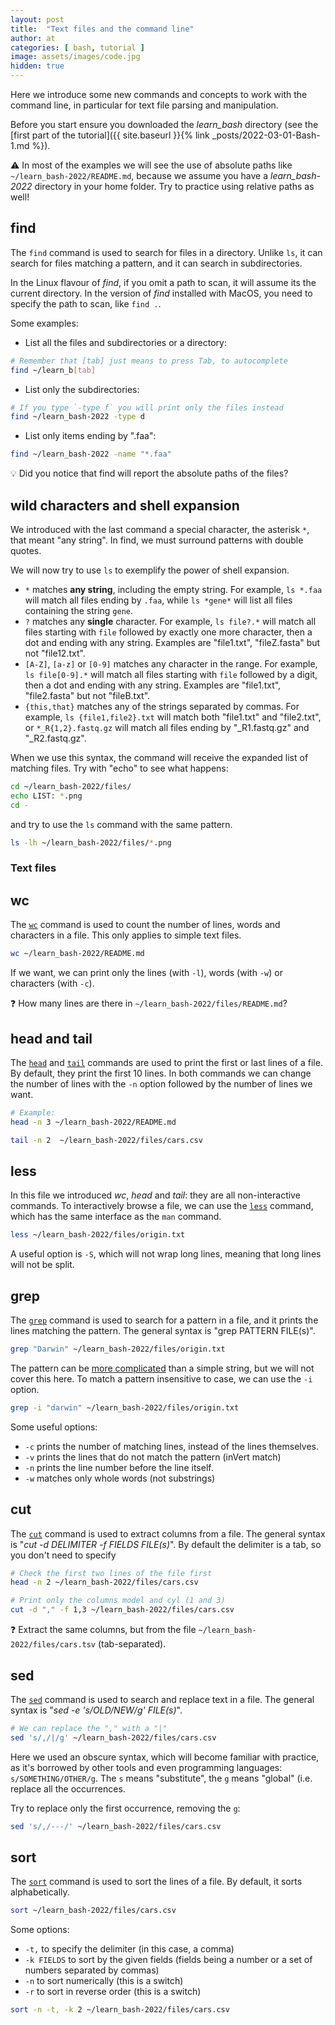 ```yaml
---
layout: post
title:  "Text files and the command line"
author: at
categories: [ bash, tutorial ]
image: assets/images/code.jpg
hidden: true
---
```


Here we introduce some new commands and concepts to work with the command line, in particular
for text file parsing and manipulation.

Before you start ensure you downloaded the *learn_bash* directory (see the [first part of the tutorial]({{ site.baseurl }}{% link _posts/2022-03-01-Bash-1.md %}).

:warning: In most of the examples we will see the use of absolute paths like `~/learn_bash-2022/README.md`, because we assume you 
have a *learn_bash-2022* directory in your home folder. Try to practice using relative paths as well!


## find

The `find` command is used to search for files in a directory. Unlike `ls`, it can search for files
matching a pattern, and it can search in subdirectories.

In the Linux flavour of *find*, if you omit a path to scan, it will assume its the current directory. In the version of *find*
installed with MacOS, you need to specify the path to scan, like `find .`.

Some examples:

* List all the files and subdirectories or a directory:

```bash
# Remember that [tab] just means to press Tab, to autocomplete
find ~/learn_b[tab]
```

* List only the subdirectories:

```bash
# If you type `-type f` you will print only the files instead
find ~/learn_bash-2022 -type d
```

* List only items ending by ".faa":

```bash
find ~/learn_bash-2022 -name "*.faa"
```

:bulb: Did you notice that find will report the absolute paths of the files? 

## wild characters and shell expansion

We introduced with the last command a special character, the asterisk `*`, that meant "any string". 
In find, we must surround patterns with double quotes.

We will now try to use `ls` to exemplify the power of shell expansion.

* `*` matches **any string**, including the empty string. For example, `ls *.faa` will match all files ending by `.faa`, while `ls *gene*` will list all files containing the string `gene`.
* `?` matches any **single** character. For example, `ls file?.*` will match all files starting with `file` followed by exactly one more character, then a dot and ending with any string. Examples are "file1.txt", "fileZ.fasta" but not "file12.txt".
* `[A-Z]`, `[a-z]` or `[0-9]` matches any character in the range. For example, `ls file[0-9].*` will match all files starting with `file` followed by a digit, then a dot and ending with any string. Examples are "file1.txt", "file2.fasta" but not "fileB.txt".
* `{this,that}` matches any of the strings separated by commas. For example, `ls {file1,file2}.txt` will match both "file1.txt" and "file2.txt", or `*_R{1,2}.fastq.gz` will match all files ending by "_R1.fastq.gz" and "_R2.fastq.gz".

When we use this syntax, the command will receive the expanded list of matching files. Try with "echo" to see what happens:

```bash
cd ~/learn_bash-2022/files/
echo LIST: *.png
cd -
```

and try to use the `ls` command with the same pattern.

```bash
ls -lh ~/learn_bash-2022/files/*.png
```

### Text files

## wc

The [`wc`](https://manpages.org/wc) command is used to count the number of lines, words and characters in a file. This only applies to simple text files.

```bash
wc ~/learn_bash-2022/README.md
```

If we want, we can print only the lines (with `-l`), words (with `-w`) or characters (with `-c`). 

:question: How many lines are there in  `~/learn_bash-2022/files/README.md`?

## head and tail

The [`head`](https://manpages.org/head) and [`tail`](https://manpages.org/tail) commands are used to print the first or last lines of a file. By default, they print the first 10 lines.
In both commands we can change the number of lines with the `-n` option followed by the number of lines we want.

```bash
# Example:
head -n 3 ~/learn_bash-2022/README.md

tail -n 2  ~/learn_bash-2022/files/cars.csv 
```

## less

In this file we introduced *wc*, *head* and *tail*: they are all non-interactive commands. To interactively browse a file, we can use the [`less`](https://manpages.org/less) command, which has the same interface as the `man` command.

```bash
less ~/learn_bash-2022/files/origin.txt 
```

A useful option is `-S`, which will not wrap long lines, meaning that long lines will not be split.

## grep

The [`grep`](https://manpages.org/grep) command is used to search for a pattern in a file, and it prints the lines matching the pattern.
The general syntax is "grep PATTERN FILE(s)".

```bash
grep "Darwin" ~/learn_bash-2022/files/origin.txt
```

The pattern can be [more complicated](https://manpages.org/regexp) than a simple string,
but we will not cover this here.
To match a pattern insensitive to case, we can use the `-i` option.

```bash
grep -i "darwin" ~/learn_bash-2022/files/origin.txt
```

Some useful options:

* `-c` prints the number of matching lines, instead of the lines themselves.
* `-v` prints the lines that do not match the pattern (inVert match)
* `-n` prints the line number before the line itself.
* `-w` matches only whole words (not substrings)

## cut

The [`cut`](https://manpages.org/cut) command is used to extract columns from a file. 
The general syntax is "*cut -d DELIMITER -f FIELDS FILE(s)*". By default the delimiter is a tab, so you don't 
need to specify 

```bash
# Check the first two lines of the file first
head -n 2 ~/learn_bash-2022/files/cars.csv

# Print only the columns model and cyl (1 and 3)
cut -d "," -f 1,3 ~/learn_bash-2022/files/cars.csv
```

:question: Extract the same columns, but from the file `~/learn_bash-2022/files/cars.tsv` (tab-separated).

## sed

The [`sed`](https://manpages.org/sed) command is used to search and replace text in a file. 
The general syntax is "*sed -e 's/OLD/NEW/g' FILE(s)*".

```bash
# We can replace the "," with a "|"
sed 's/,/|/g' ~/learn_bash-2022/files/cars.csv
```

Here we used an obscure syntax, which will become familiar with practice, as it's borrowed by other tools and
even programming languages: `s/SOMETHING/OTHER/g`. The `s` means "substitute", the `g` means "global" (i.e.
replace all the occurrences.

Try to replace only the first occurrence, removing the `g`:

```bash
sed 's/,/---/' ~/learn_bash-2022/files/cars.csv
```

## sort

The [`sort`](https://manpages.org/sort) command is used to sort the lines of a file. By default, it sorts alphabetically.

```bash
sort ~/learn_bash-2022/files/cars.csv
```

Some options:

* `-t,` to specify the delimiter (in this case, a comma)
* `-k FIELDS` to sort by the given fields (fields being a number or a set of numbers separated by commas)
* `-n` to sort numerically (this is a switch)
* `-r` to sort in reverse order (this is a switch)

```bash
sort -n -t, -k 2 ~/learn_bash-2022/files/cars.csv
```